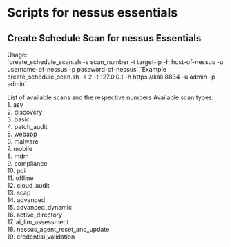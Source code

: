 <h1>Scripts for nessus essentials</h1>

<h2>Create Schedule Scan for nessus Essentials</h2>
<p>Usage: <br>
`create_schedule_scan.sh -s scan_number -t target-ip -h host-of-nessus -u username-of-nessus -p password-of-nessus`
`Example create_schedule_scan.sh -s 2 -t 127.0.0.1 -h https://kali:8834 -u admin -p admin`
<br>
<p>List of available scans and the respective numbers
Available scan types:
<br>1. asv
<br>2. discovery
<br>3. basic
<br>4. patch_audit
<br>5. webapp
<br>6. malware
<br>7. mobile
<br>8. mdm
<br>9. compliance
<br>10. pci
<br>11. offline
<br>12. cloud_audit
<br>13. scap
<br>14. advanced
<br>15. advanced_dynamic
<br>16. active_directory
<br>17. ai_llm_assessment
<br>18. nessus_agent_reset_and_update
<br>19. credential_validation
</p>
